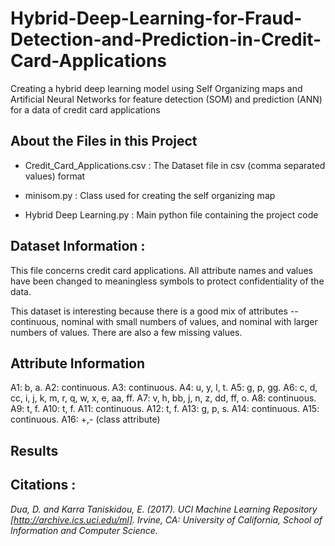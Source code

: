 # Hybrid-Deep-Learning-for-Fraud-Detection-and-Prediction-in-Credit-Card-Applications
Creating a hybrid deep learning model using Self Organizing maps and Artificial Neural Networks for feature detection (SOM) and prediction (ANN) for a data of credit card applications


## About the Files in this Project

- Credit_Card_Applications.csv : The Dataset file in csv (comma separated values) format

- minisom.py : Class used for creating the self organizing map

- Hybrid Deep Learning.py : Main python file containing the project code

 
## Dataset Information :


This file concerns credit card applications. All attribute names and values have been changed to meaningless symbols to protect confidentiality of the data. 

This dataset is interesting because there is a good mix of attributes -- continuous, nominal with small numbers of values, and nominal with larger numbers of values. There are also a few missing values.


## Attribute Information

A1:	b, a. 
A2:	continuous. 
A3:	continuous. 
A4:	u, y, l, t. 
A5:	g, p, gg. 
A6:	c, d, cc, i, j, k, m, r, q, w, x, e, aa, ff. 
A7:	v, h, bb, j, n, z, dd, ff, o. 
A8:	continuous. 
A9:	t, f. 
A10:	t, f. 
A11:	continuous. 
A12:	t, f. 
A13:	g, p, s. 
A14:	continuous. 
A15:	continuous. 
A16: +,- (class attribute)


## Results 


## Citations :

*Dua, D. and Karra Taniskidou, E. (2017). UCI Machine Learning Repository [http://archive.ics.uci.edu/ml]. Irvine, CA: University of California, School of Information and Computer Science.*

